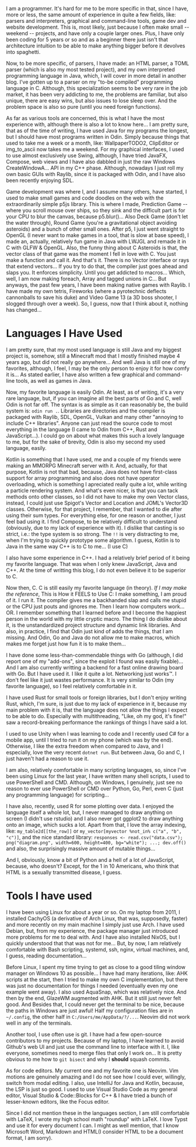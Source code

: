 
I am a programmer. It's hard for me to be more specific in that, since I have, more or less, the same amount of experience in quite a few fields, like: parsers and interpreters, graphical and command-line tools, game dev and website development. This is, most likely, just because I often make small -- weekend -- projects, and have only a couple larger ones. Plus, I have only been coding for 5 years or so and as a beginner there just isn't that architecture intuition to be able to make anything bigger before it devolves into spaghetti.

Now, to be more specific, of parsers, I have made: an HTML parser, a TOML parser (which is also my most tested project), and my own interpreted programming language in Java, which, I will cover in more detail in another blog. I've gotten up to a parser on my "to-be compiled" programming language in C. Although, this specialization seems to be very rare in the job market, it has been very addicting to me, the problems are familiar, but also unique, there are easy wins, but also issues to lose sleep over. And the problem space is also so pure (until you need foreign functions).

As far as various tools are concerned, this is what I have the most experience with, although there is also a lot to know here... I am pretty sure, that as of the time of writing, I have used Java for my programs the longest, but I should have most programs written in Odin. Simply because things that used to take me a week or a month, like: WallpaperTODO2, ClipEditor or img_to_ascii now takes me a weekend. For my graphical interfaces, I used to use almost exclusively use Swing, although, I have tried JavaFX, Compose, web views and I have also dabbled in just the raw Windows CreateWindowA... API in my C++ phase. Although, nowadays I just roll my own basic GUIs with Raylib, since it is packaged with Odin, and I have also been recently enjoying SDL. 

Game development was where I, and I assume many others, have started, I used to make small games and code doodles on the web with the extraordinarily simple p5js library. This is where I made, Prediction Game -- where you scroll mouse over ships, so they sink and the difficult part is for your CPU to blur the canvas, because p5.blur()... Also Deck Game (don't let the water through), Round Game (you're a gravitational object avoiding asteroids) and a bunch of other small ones. After p5, I just went straight to OpenGL (I never want to make games in a tool, that is slow at base speed), I made an, actually, relatively fun game in Java with LWJGL and remade it in C with GLFW & OpenGL. Also, the funny thing about C Asteroids is that, the vector class of that game was the moment I fell in love with C. You just make a function and call it. And that's it. There is no Vector interface or rays that extend vectors... If you try to do that, the compiler just goes ahead and slaps you. It enforces simplicity. Until you get addicted to macros... Which, well, I am now making foreach, Array<T> and tagged unions in C... But anyways, the past few years, I have been making native games with Raylib. I have made my own tetris, Fireworks (where a pyrotechnic deflects cannonballs to save his duke) and Video Game 13 (a 3D boss shooter, I slogged through over a week). So, I guess, now that I think about it, nothing has changed... 

# Languages I Have Used

I am pretty sure, that my most used language is still Java and my biggest project is, somehow, still a Minecraft mod that I mostly finished maybe 4 years ago, but did not really go anywhere... And well Java is still one of my favorites, although, I feel, I may be the only person to enjoy it for how comfy it is... As stated earlier, I have also written a few graphical and command-line tools, as well as games in Java.

Now, my favorite language is easily Odin. At least, as of writing, it's a very rare language, but, if you can imagine all the best parts of Go and C, well Odin is not far off. The syntax is as simple as it can reasonably be, the build system is: `odin run .`. Libraries are directories and the compiler is packaged with Raylib, SDL, OpenGL, Vulkan and many other "annoying to include C++ libraries". Anyone can just read the source code to most everything in the language (I came to Odin from C++, Rust and JavaScript...). I could go on about what makes this such a lovely language to me, but for the sake of brevity, Odin is also my second my used language, easily.

Kotlin is something that I have used, me and a couple of my friends were making an MMORPG Minecraft server with it. And, actually, for that purpose, Kotlin is not that bad,
because, Java does not have first-class support for array programming and also does not have operator overloading, which is something I apreciated really quite a lot, while writing
a particle rendering system. And what's even nicer, is that you can tack methods onto other classes, so I did not have to make my own Vector class, instead, I could just use Spigot's Vector and Location and JOML's Vector3D classes. Otherwise, for that project, I remember, that I wanted to die after using their sum types. For everything else, for one reason or another, 
I just feel bad using it. I find Compose, to be relatively difficult to understand (obviously, due to my lack of experience with it).  I dislike that casting is so strict, i.e.: the type system is so strong. The `!!` is very distracting to me, when I'm trying to quickly prototype some algorithm. I guess, Kotlin is to Java in the same way C++ is to C to me... (I use C)

I also have some experience in C++. I had a relatively brief period of it being my favorite language. That was when I only knew JavaScript, Java and C++. At the time of writting this blog, I do not even believe it to be superior to C.

Now then, C. C is still easily my favorite language (in theory). _If I may make the reference_, This is How it FEELS to Use C: I make something, I am proud of it. I run it. The compiler gives me a backhanded slap and calls me stupid or the CPU just pouts and ignores me. Then I learn how computers work... OR. I remember something that I learned before and I become the happiest person in the world with my little cryptic macro. The thing I do dislike about it, is the unstandardized project structure and dynamic link libraries. And also, in practice, I find that Odin just kind of adds the things, that I am missing. And Odin, Go and Java do not allow me to make macros, which makes me forget just how fun it is to make them... 

I have done some less-than-commendable things with Go (although, I did report one of my "add-ons", since the exploit I found was easily fixable)... And I am also currently writting a backend for a fast online drawing board with Go. But I have used it. I like it quite a lot. Networking just works™. I don't feel like it just wastes performance. It is very similar to Odin (my favorite language), so I feel relatively comfortable in it. 

I have used Rust for small tools or foreign libraries, but I don't enjoy writing Rust, which, I'm sure, is just due to my lack of experience in it, because my main problem with it is, that the language does not allow the things I expect to be able to do. Especially with multithreading, "Like, oh my god, it's fine!" saw a record-breaking performance the rankings of things I have said a lot.

I used to use Unity when I was learning to code and I recently used C# for a mobile app, until I tried to run it on my phone (which was by the end). Otherwise, I like the extra freedom when compared to Java, and I especially, love the very recent `dotnet run`. But between Java, Go and C, I just haven't had a reason to use it.

I am also, relatively comfortable in many scripting languages, so, since I've been using Linux for the last year, I have written many shell scripts, I used to use PowerShell and CMD. Although, on Windows, I genuinely, just see no reason to ever use PowerShell or CMD over Python, Go, Perl, even C (just any programming language) for scripting...

I have also, recently, used R for some plotting over data. I enjoyed the language itself a whole lot, but, I never managed to draw anything on screen (I didn't use rstudio) and I also never got ggplot2 to draw anything onto an image, which sucks a lot. Apart from that, I love the array indexing, like: `my_table2d[[the_row]]` or `my_vector[myvector %not_in% c("a", "b", "c")]`, and the nice standard library: `responses <- read.csv("data.csv"); png("diagram.png", width=600, height=400, bg="white"); ...; dev.off()` and also, the surprisingly massive amount of mutable things...

And I, obviously, know a bit of Python and a hell of a lot of JavaScript, because, who doesn't? 
Except, for the 1 in 10 Americans, who think that HTML is a sexually transmitted disease, I guess.

# Tools I have used

I have been using Linux for about a year or so. On my laptop from 2011, I installed CachyOS (a derivative of Arch Linux, that was, supposedly, faster) and more recently on my main machine I simply just use Arch. I have used Debian,
but, from my experience, the package manager just introduced more problems for me to deal with. And I have also installed NixOS, but I quickly understood that that was not for me... But, by now, I am relatively comfortable with Bash scripting, systemd, ssh, nginx, virtual machines, and, I guess, reading documentation...

Before Linux, I spent my time trying to get as close to a good tiling window manager on Windows 10 as possible... I have had many iterations, like: AHK scripts at the start, then I tried to make my own C implementation, but there was just no documentation for things I needed (eventually even my one example went away). I also used AquaSnap, which was relatively nice. And then by the end, GlazeWM augmented with AHK. But it still just never felt good. And Besides that, I could never get the terminal to be nice, because the paths in Windows are just awful! Half my configuration files are in `~/.config`, the other half in `C:/Users/me/AppData/?/...`. Neovim did not work well in any of the terminals.

Another tool, I use often use is git. I have had a few open-source contributors to my projects. Because of my laptop, I have learned to avoid Github's web UI and just use the command line to interface with it. I, like everyone, sometimes need to merge files that only I work on... It is pretty obvious to me how to `git bisect` and why I **should** squash commits.

As for code editors. My current one and my favorite one is Neovim. Vim motions are genuinely amazing and I do not see how I could ever, willingly, switch from modal editing. I also, use IntelliJ for Java and Kotlin, because, the LSP is just so good. I used to use Visual Studio Code as my general editor, Visual Studio & Code::Blocks for C++ & I have tried a bunch of lesser-known editors, like the Focus editor. 

Since I did not mention these in the languages section, I am still comfortable with LaTeX, I wrote my high school math "roundup" with LaTeX. I love Typst and use it for every document I can. I might as well mention, that I know Microsoft Word, Markdown and HTML(I consider HTML to be a document format, I am sorry).
